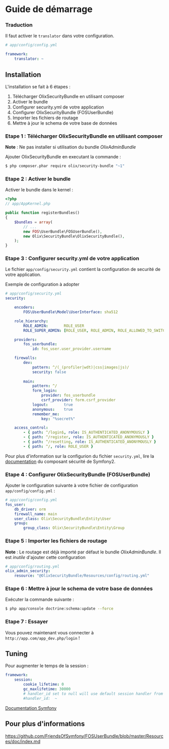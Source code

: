 Guide de démarrage
==================

### Traduction

Il faut activer le `translator` dans votre configuration.

``` yaml
# app/config/config.yml

framework:
    translator: ~
```

## Installation

L'installation se fait à 6 étapes :

1. Télécharger OlixSecurityBundle en utilisant composer
2. Activer le bundle
3. Configurer security.yml de votre application
4. Configurer OlixSecurityBundle (FOSUserBundle)
5. Importer les fichiers de routage
6. Mettre à jour le schema de votre base de données


### Etape 1 : Télécharger OlixSecurityBundle en utilisant composer

**Note** : Ne pas installer si utilisation du bundle *OlixAdminBundle*

Ajouter OlixSecurityBundle en executant la commande :

``` bash
$ php composer.phar require olix/security-bundle "~1"
```


### Etape 2 : Activer le bundle

Activer le bundle dans le kernel :

``` php
<?php
// app/AppKernel.php

public function registerBundles()
{
    $bundles = array(
        // ...
        new FOS\UserBundle\FOSUserBundle(),
        new Olix\SecurityBundle\OlixSecurityBundle(),
    );
}
```


### Etape 3 : Configurer security.yml de votre application

Le fichier `app/config/security.yml` contient la configuration de securité de votre application.

Exemple de configuration à adopter

``` yaml
# app/config/security.yml
security:

    encoders:
        FOS\UserBundle\Model\UserInterface: sha512

    role_hierarchy:
        ROLE_ADMIN:       ROLE_USER
        ROLE_SUPER_ADMIN: [ROLE_USER, ROLE_ADMIN, ROLE_ALLOWED_TO_SWITCH]

    providers:
        fos_userbundle:
            id: fos_user.user_provider.username

    firewalls:
        dev:
            pattern: ^/(_(profiler|wdt)|css|images|js)/
            security: false
        
        main:
            pattern: ^/
            form_login:
                provider: fos_userbundle
                csrf_provider: form.csrf_provider
            logout:       true
            anonymous:    true
            remember_me:
                key: "%secret%"

    access_control:
        - { path: ^/login$, role: IS_AUTHENTICATED_ANONYMOUSLY }
        - { path: ^/register, role: IS_AUTHENTICATED_ANONYMOUSLY }
        - { path: ^/resetting, role: IS_AUTHENTICATED_ANONYMOUSLY }
        - { path: ^/, role: ROLE_USER }
```

Pour plus d'information sur la configurion du fichier `security.yml`, lire la 
[documentation](http://symfony.com/doc/current/book/security.html) du composant sécurité de Symfony2.


### Etape 4 : Configurer OlixSecurityBundle (FOSUserBundle)

Ajouter le configuration suivante à votre fichier de configuration `app/config/config.yml` :

``` yaml
# app/config/config.yml
fos_user:
    db_driver: orm
    firewall_name: main
    user_class: Olix\SecurityBundle\Entity\User
    group:
        group_class: Olix\SecurityBundle\Entity\Group
```

### Etape 5 : Importer les fichiers de routage

**Note** : Le routage est déjà importé par défaut le bundle *OlixAdminBundle*.
Il est *inutile* d'ajouter cette configuration 

``` yaml
# app/config/routing.yml
olix_admin_security:
    resource: "@OlixSecurityBundle/Resources/config/routing.yml"
```


### Etape 6 : Mettre à jour le schema de votre base de données

Exécuter la commande suivante :

``` bash
$ php app/console doctrine:schema:update --force
```

### Etape 7 : Essayer

Vous pouvez maintenant vous connecter à `http://app.com/app_dev.php/login` !


## Tuning

Pour augmenter le temps de la session :

``` yaml
framework:
    session:
        cookie_lifetime: 0
        gc_maxlifetime: 30000
        # handler_id set to null will use default session handler from php.ini
        #handler_id:  ~
```
[Documentation Symfony](http://symfony.com/fr/doc/current/components/http_foundation/session_configuration.html#duree-de-vie-du-cookie-de-session)


## Pour plus d'informations

https://github.com/FriendsOfSymfony/FOSUserBundle/blob/master/Resources/doc/index.md
